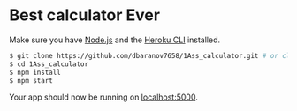 # Best calculator Ever

Make sure you have [Node.js](http://nodejs.org/) and the [Heroku CLI](https://cli.heroku.com/) installed.

```sh
$ git clone https://github.com/dbaranov7658/1Ass_calculator.git # or clone your own fork
$ cd 1Ass_calculator
$ npm install
$ npm start
```

Your app should now be running on [localhost:5000](http://localhost:5000/).
